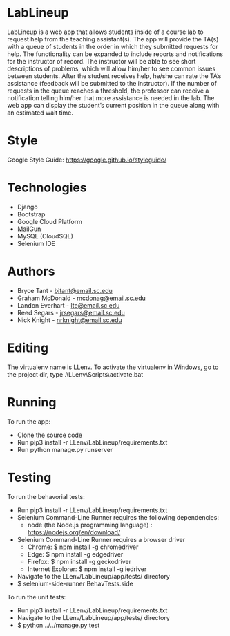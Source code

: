 # LabLineup
LabLineup is a web app that allows students inside of a course lab to request help from the teaching assistant(s). The app will provide the
TA(s) with a queue of students in the order in which they submitted requests for help. The functionality can be expanded to include reports
and notifications for the instructor of record. The instructor will be able to see short descriptions of problems, which will allow him/her
to see common issues between students. After the student receives help, he/she can rate the TA’s assistance (feedback will be submitted to
the instructor). If the number of requests in the queue reaches a threshold, the professor can receive a notification telling him/her that
more assistance is needed in the lab. The web app can display the student’s current position in the queue along with an estimated wait time.

# Style
Google Style Guide: https://google.github.io/styleguide/

# Technologies
- Django
- Bootstrap
- Google Cloud Platform
- MailGun
- MySQL (CloudSQL)
- Selenium IDE

# Authors
- Bryce Tant - bjtant@email.sc.edu
- Graham McDonald - mcdonag@email.sc.edu
- Landon Everhart - lte@email.sc.edu
- Reed Segars - jrsegars@email.sc.edu
- Nick Knight - nrknight@email.sc.edu

# Editing
The virtualenv name is LLenv.
To activate the virtualenv in Windows, go to the project dir, type .\LLenv\Scripts\activate.bat

# Running
To run the app:
- Clone the source code
- Run pip3 install -r LLenv/LabLineup/requirements.txt
- Run python manage.py runserver

# Testing
To run the behavorial tests:
- Run pip3 install -r LLenv/LabLineup/requirements.txt
- Selenium Command-Line Runner requires the following dependencies:
  - node (the Node.js programming language) : https://nodejs.org/en/download/
- Selenium Command-Line Runner requires a browser driver
  - Chrome: $ npm install -g chromedriver
  - Edge: $ npm install -g edgedriver
  - Firefox: $ npm install -g geckodriver
  - Internet Explorer: $ npm install -g iedriver
- Navigate to the LLenv/LabLineup/app/tests/ directory
- $ selenium-side-runner BehavTests.side

To run the unit tests:
- Run pip3 install -r LLenv/LabLineup/requirements.txt
- Navigate to the LLenv/LabLineup/app/tests/ directory
- $ python ../../manage.py test
